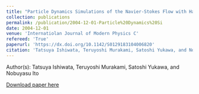 ```yaml
---
title: "Particle Dynamics Simulations of the Navier-Stokes Flow with Hard Disks"
collection: publications
permalink: /publication/2004-12-01-Particle%20Dynamics%20Si
date: 2004-12-01
venue: 'Internatiolan Journal of Modern Physics C'
refereed: 'True'
paperurl: 'https://dx.doi.org/10.1142/S0129183104006820'
citation: 'Tatsuya Ishiwata, Teruyoshi Murakami, Satoshi Yukawa, and Nobuyasu Ito, Particle Dynamics Simulations of the Navier-Stokes Flow with Hard Disks, Internatiolan Journal of Modern Physics C, <b>15</b>, 1413-1424, (2004)'
---
```


Author(s): Tatsuya Ishiwata, Teruyoshi Murakami, Satoshi Yukawa, and Nobuyasu Ito


<a href='https://dx.doi.org/10.1142/S0129183104006820'>Download paper here</a>
